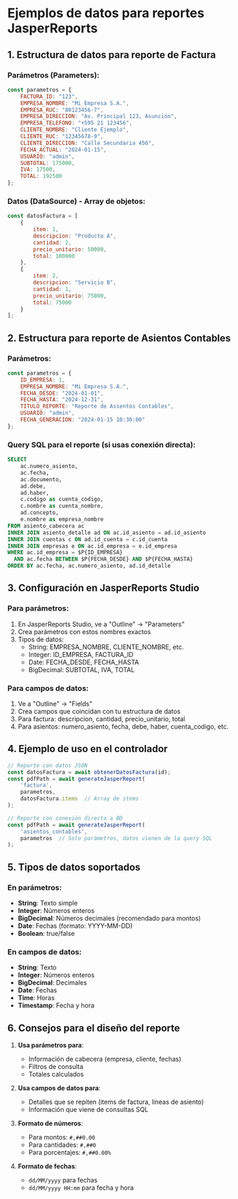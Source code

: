 # Ejemplos de datos para reportes JasperReports

## 1. Estructura de datos para reporte de Factura

### Parámetros (Parameters):
```javascript
const parametros = {
    FACTURA_ID: "123",
    EMPRESA_NOMBRE: "Mi Empresa S.A.",
    EMPRESA_RUC: "80123456-7",
    EMPRESA_DIRECCION: "Av. Principal 123, Asunción",
    EMPRESA_TELEFONO: "+595 21 123456",
    CLIENTE_NOMBRE: "Cliente Ejemplo",
    CLIENTE_RUC: "12345678-9",
    CLIENTE_DIRECCION: "Calle Secundaria 456",
    FECHA_ACTUAL: "2024-01-15",
    USUARIO: "admin",
    SUBTOTAL: 175000,
    IVA: 17500,
    TOTAL: 192500
};
```

### Datos (DataSource) - Array de objetos:
```javascript
const datosFactura = [
    {
        item: 1,
        descripcion: "Producto A",
        cantidad: 2,
        precio_unitario: 50000,
        total: 100000
    },
    {
        item: 2,
        descripcion: "Servicio B",
        cantidad: 1,
        precio_unitario: 75000,
        total: 75000
    }
];
```

## 2. Estructura para reporte de Asientos Contables

### Parámetros:
```javascript
const parametros = {
    ID_EMPRESA: 1,
    EMPRESA_NOMBRE: "Mi Empresa S.A.",
    FECHA_DESDE: "2024-01-01",
    FECHA_HASTA: "2024-12-31",
    TITULO_REPORTE: "Reporte de Asientos Contables",
    USUARIO: "admin",
    FECHA_GENERACION: "2024-01-15 10:30:00"
};
```

### Query SQL para el reporte (si usas conexión directa):
```sql
SELECT 
    ac.numero_asiento,
    ac.fecha,
    ac.documento,
    ad.debe,
    ad.haber,
    c.codigo as cuenta_codigo,
    c.nombre as cuenta_nombre,
    ad.concepto,
    e.nombre as empresa_nombre
FROM asiento_cabecera ac
INNER JOIN asiento_detalle ad ON ac.id_asiento = ad.id_asiento
INNER JOIN cuentas c ON ad.id_cuenta = c.id_cuenta
INNER JOIN empresas e ON ac.id_empresa = e.id_empresa
WHERE ac.id_empresa = $P{ID_EMPRESA}
  AND ac.fecha BETWEEN $P{FECHA_DESDE} AND $P{FECHA_HASTA}
ORDER BY ac.fecha, ac.numero_asiento, ad.id_detalle
```

## 3. Configuración en JasperReports Studio

### Para parámetros:
1. En JasperReports Studio, ve a "Outline" → "Parameters"
2. Crea parámetros con estos nombres exactos
3. Tipos de datos:
   - String: EMPRESA_NOMBRE, CLIENTE_NOMBRE, etc.
   - Integer: ID_EMPRESA, FACTURA_ID
   - Date: FECHA_DESDE, FECHA_HASTA
   - BigDecimal: SUBTOTAL, IVA, TOTAL

### Para campos de datos:
1. Ve a "Outline" → "Fields"
2. Crea campos que coincidan con tu estructura de datos
3. Para factura: descripcion, cantidad, precio_unitario, total
4. Para asientos: numero_asiento, fecha, debe, haber, cuenta_codigo, etc.

## 4. Ejemplo de uso en el controlador

```javascript
// Reporte con datos JSON
const datosFactura = await obtenerDatosFactura(id);
const pdfPath = await generateJasperReport(
    'factura', 
    parametros, 
    datosFactura.items  // Array de items
);

// Reporte con conexión directa a BD
const pdfPath = await generateJasperReport(
    'asientos_contables', 
    parametros  // Solo parámetros, datos vienen de la query SQL
);
```

## 5. Tipos de datos soportados

### En parámetros:
- **String**: Texto simple
- **Integer**: Números enteros
- **BigDecimal**: Números decimales (recomendado para montos)
- **Date**: Fechas (formato: YYYY-MM-DD)
- **Boolean**: true/false

### En campos de datos:
- **String**: Texto
- **Integer**: Números enteros
- **BigDecimal**: Decimales
- **Date**: Fechas
- **Time**: Horas
- **Timestamp**: Fecha y hora

## 6. Consejos para el diseño del reporte

1. **Usa parámetros para**:
   - Información de cabecera (empresa, cliente, fechas)
   - Filtros de consulta
   - Totales calculados

2. **Usa campos de datos para**:
   - Detalles que se repiten (items de factura, líneas de asiento)
   - Información que viene de consultas SQL

3. **Formato de números**:
   - Para montos: `#,##0.00`
   - Para cantidades: `#,##0`
   - Para porcentajes: `#,##0.00%`

4. **Formato de fechas**:
   - `dd/MM/yyyy` para fechas
   - `dd/MM/yyyy HH:mm` para fecha y hora